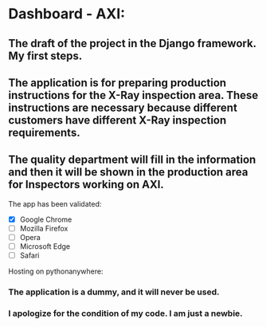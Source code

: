 # Dashboard - AXI:
## The draft of the project in the Django framework. My first steps.
## The application is for preparing production instructions for the X-Ray inspection area. These instructions are necessary because different customers have different X-Ray inspection requirements.
## The quality department will fill in the information and then it will be shown in the production area for Inspectors working on AXI. 



The app has been validated:
- [X] Google Chrome
- [ ] Mozilla Firefox
- [ ] Opera
- [ ] Microsoft Edge
- [ ] Safari

Hosting on pythonanywhere:


### The application is a dummy, and it will never be used.

### I apologize for the condition of my code. I am just a newbie.
